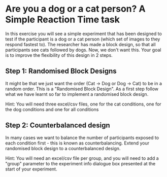 Are you a dog or a cat person? A Simple Reaction Time task
==========================================================

In this exercise you will see a simple experiment that has been designed to test if the participant is a dog or a cat person (which set of images to they respond fastest to). The researcher has made a block design, so that all participants see cats followed by dogs. Now, we don't want this. Your goal is to improve the flexibility of this design in 2 steps. 

Step 1: Randomised Block Designs
--------------------------------
It might be that we just want the order (Cat -> Dog or Dog -> Cat) to be in a random order. This is a "Randomised Block Design". As a first step follow what we have learnt so far to implement a randomised block design.

Hint: You will need three excel/csv files, one for the cat conditions, one for the dog conditions and one for all conditions


Step 2: Counterbalanced design
--------------------------------
In many cases we want to balance the number of participants exposed to each condition first - this is known as counterbalancing. Extend your randomised block design to a counterbalanced design.

Hint: You will need an excel/csv file per group, and you will need to add a "group" parameter to the experiment info dialogue box presented at the start of your experiment.
